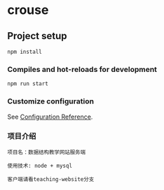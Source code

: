 # crouse

## Project setup
```
npm install
```

### Compiles and hot-reloads for development
```
npm run start
```


### Customize configuration
See [Configuration Reference](https://cli.vuejs.org/config/).

### 项目介绍
```
项目名：数据结构教学网站服务端
```
```
使用技术: node + mysql
```
```
客户端请看teaching-website分支
```

